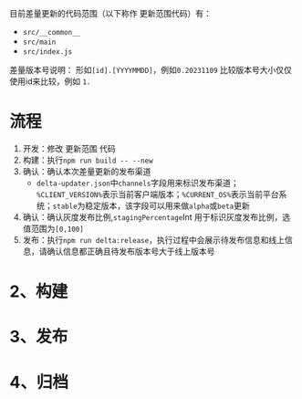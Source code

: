 
目前差量更新的代码范围（以下称作 更新范围代码）有：
- `src/__common__`
- `src/main`
- `src/index.js`

差量版本号说明：
	形如`[id].[YYYYMMDD]`，例如`0.20231109`
比较版本号大小仅仅使用id来比较，例如 `1.`
# 流程
1. 开发：修改 更新范围 代码
2. 构建：执行`npm run build -- --new`
3. 确认：确认本次差量更新的发布渠道
	- `delta-updater.json`中`channels`字段用来标识发布渠道；`%CLIENT_VERSION%`表示当前客户端版本；`%CURRENT_OS%`表示当前平台系统；`stable`为稳定版本，该字段可以用来做`alpha`或`beta`更新
4. 确认：确认灰度发布比例,`stagingPercentage`Int 用于标识灰度发布比例，选值范围为`[0,100]`
5. 发布：执行`npm run delta:release`，执行过程中会展示待发布信息和线上信息，请确认信息都正确且待发布版本号大于线上版本号


# 2、构建


# 3、发布


# 4、归档